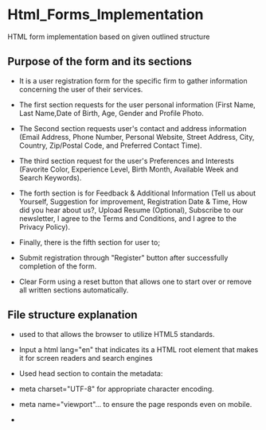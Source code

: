 # Html_Forms_Implementation

HTML form implementation based on given outlined structure

## Purpose of the form and its sections

* It is a user registration form for the specific firm to gather information concerning the user of their services.

* The first section requests for the user personal information (First Name, Last Name,Date of Birth, Age, Gender and Profile Photo.

* The Second section requests user's contact and address information (Email Address, Phone Number, Personal Website, Street Address, City, Country, Zip/Postal Code, and Preferred Contact Time).

* The third section request for the user's Preferences and Interests (Favorite Color, Experience Level, Birth Month, Available Week and Search Keywords).

* The forth section is for Feedback & Additional Information (Tell us about Yourself, Suggestion for improvement, Registration Date & Time, How did you hear about us?, Upload Resume (Optional), Subscribe to our newsletter, I agree to the Terms and Conditions, and I agree to the Privacy Policy).

* Finally, there is the fifth section for user to;

* Submit registration through "Register" button after successfully completion of the form. 

* Clear Form using a reset button that allows one to start over or remove all written sections automatically. 

## File structure explanation

* used <!DOCTYPE html> to that allows the browser to utilize HTML5 standards.

* Input a html lang="en" that indicates its a HTML root element that makes it for screen readers and search engines

* Used head section to contain the metadata:

* meta charset="UTF-8" for appropriate character encoding.

* meta name="viewport"...  to ensure the page responds even on mobile.

* <title> - Sets the browser tab title.

* <style> - To document styles

* There is then the <body> that held every visible content. For example;

  a. header section to display form title “User Registration Form”.
  
  b. form section to serves as the primary container to collect user input.
  
* The form is divided into 4 fieldset each with inputs mentioned in the form section mentioned above: 

   i. Personal Information

  ii. Contact & Address Information

  iii. Preferences & Interests

  iv. Feedback & Additional Information

* Such structure also allow potential to add sections or fields while maintaining the layout.
  
* Finally, there is the 

a. Form Buttons "submit" type that allows the user to send the form data.

b. Clear Form button that "reset" all fields to default.

## Implementation notes about your approach

* I ensured use of html semantic tags <> for form, fieldset, legend, and label for screen readers and assistive technologies to read and understand the form well.

* I grouped the related using html tag for fieldset to enhance visibility and accessibility for each section.

* Applying multiple input types based on HTML5 such as date, text, password, color, range and email was to align each to the data collected and improve user experience when filling the form.

* On areas that are mandatory, I put required to guide the user.

* Using placeholder text is also to guide the users on data or information to enter.

* Use of radio buttons and dropdowns was to minimize likely error in selecting choices.

* I also maintained consistent naming conventions for attributes; id and name to uphold consistency and boost readability.

* Finally, I controlled the form by including 

1. A submit button labeled “Register” to send data.
2. A reset button labeled “Clear Form” to allow users to start over easily.

## How to use/view the form
## Viewing the form

- The form is opened directly on a browser through;

1. Saving the code into a form.html file:

2. Then double-click the form.html file or or right-click and choose "Open with" → your browser (Chrome, Edge, Firefox, etc.).

3. It will launch in your default browser and display the form.

## using the form

* Fill out the fields as guided

* Upload files using the file inputs 

* Select options: Choosing from dropdowns, checkboxes, and radio buttons.

* Submit: Click the Register button to send the form.

* Reset: Click Clear Form to remove all inputs and start fresh.

